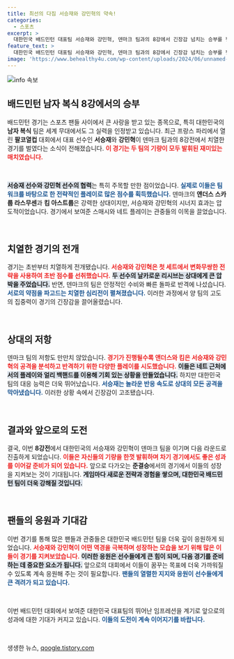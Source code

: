 ```yaml
---
title: 최선의 다짐 서승재와 강민혁의 약속!
categories:
  - 스포츠
excerpt: >
  대한민국 배드민턴 대표팀 서승재와 강민혁, 덴마크 팀과의 8강에서 긴장감 넘치는 승부를 펼쳤습니다. 결승 진출의 희망을 엿보세요!
feature_text: >
  대한민국 배드민턴 대표팀 서승재와 강민혁, 덴마크 팀과의 8강에서 긴장감 넘치는 승부를 펼쳤습니다. 결승 진출의 희망을 엿보세요!
image: 'https://www.behealthy4u.com/wp-content/uploads/2024/06/unnamed-file.png'
---
```


<p><img src="https://www.behealthy4u.com/wp-content/uploads/2024/06/unnamed-file.png" alt="info 속보" /></p>

<h2 data-ke-size="size26">배드민턴 남자 복식 8강에서의 승부</h2>

<p data-ke-size="size16">배드민턴 경기는 스포츠 팬들 사이에서 큰 사랑을 받고 있는 종목으로, 특히 대한민국의 <b>남자 복식</b> 팀은 세계 무대에서도 그 실력을 인정받고 있습니다. 최근 프랑스 파리에서 열린 <b>팔코열컵</b> 대회에서 대표 선수인 <b>서승재</b>와 <b>강민혁</b>이 덴마크 팀과의 8강전에서 치열한 경기를 벌였다는 소식이 전해졌습니다. <b><span style="color: #ee2323;">이 경기는 두 팀의 기량이 모두 발휘된 재미있는 매치였습니다.</span></b></p>

<p data-ke-size="size16">&nbsp;</p>

<p><b><span style="background-color: #21538527;">서승재 선수와 강민혁 선수의 협력</span></b>는 특히 주목할 만한 점이었습니다. <b><span style="color: #1a5490;">실제로 이들은 팀워크를 바탕으로 한 전략적인 플레이로 많은 점수를 획득했습니다.</span></b> 덴마크의 <b>앤더스 스카룹 라스무센</b>과 <b>킴 아스트룹</b>은 강력한 상대이지만, 서승재와 강민혁의 시너지 효과는 압도적이었습니다. 경기에서 보여준 스매시와 네트 플레이는 관중들의 이목을 끌었습니다.</p>

<p data-ke-size="size16">&nbsp;</p>

<h2 data-ke-size="size26">치열한 경기의 전개</h2>

<p data-ke-size="size16">경기는 초반부터 치열하게 전개됐습니다. <b><span style="color: #ee2323;">서승재와 강민혁은 첫 세트에서 변화무쌍한 전략을 사용하여 초반 점수를 선취했습니다.</span></b> <b><span style="background-color: #21538527;">두 선수의 날카로운 리시브는 상대에게 큰 압박을 주었습니다.</span></b> 반면, 덴마크의 팀은 안정적인 수비와 빠른 돌파로 반격에 나섰습니다. <b><span style="color: #1a5490;">서로의 약점을 파고드는 치열한 심리전이 펼쳐졌습니다.</span></b> 이러한 과정에서 양 팀의 고도의 집중력이 경기의 긴장감을 끌어올렸습니다.</p>

<p data-ke-size="size16">&nbsp;</p>

<h2 data-ke-size="size26">상대의 저항</h2>

<p data-ke-size="size16">덴마크 팀의 저항도 만만치 않았습니다. <b><span style="color: #ee2323;">경기가 진행될수록 앤더스와 킴은 서승재와 강민혁의 공격을 분석하고 반격하기 위한 다양한 플레이를 시도했습니다.</span></b> <b><span style="background-color: #21538527;">이들은 네트 근처에서의 플레이와 얼리 백핸드를 이용해 기회 있는 상황을 만들었습니다.</span></b> 하지만 대한민국 팀의 대응 능력은 더욱 뛰어났습니다. <b><span style="color: #1a5490;">서승재는 놀라운 반응 속도로 상대의 모든 공격을 막아냈습니다.</span></b> 이러한 상황 속에서 긴장감이 고조됐습니다.</p>

<p data-ke-size="size16">&nbsp;</p>

<h2 data-ke-size="size26">결과와 앞으로의 도전</h2>

<p data-ke-size="size16">결국, 이번 <b>8강전</b>에서 대한민국의 서승재와 강민혁이 덴마크 팀을 이기며 다음 라운드로 진출하게 되었습니다. <b><span style="color: #ee2323;">이들은 자신들의 기량을 한껏 발휘하며 차기 경기에서도 좋은 성과를 이어갈 준비가 되어 있습니다.</span></b> 앞으로 다가오는 <b>준결승</b>에서의 경기에서 이들의 성장을 지켜보는 것이 기대됩니다. <b><span style="background-color: #21538527;">게임마다 새로운 전략과 경험을 쌓으며, 대한민국 배드민턴 팀이 더욱 강해질 것입니다.</span></b></p>

<p data-ke-size="size16">&nbsp;</p>

<h2 data-ke-size="size26">팬들의 응원과 기대감</h2>

<p data-ke-size="size16">이번 경기를 통해 많은 팬들과 관중들은 대한민국 배드민턴 팀을 더욱 깊이 응원하게 되었습니다. <b><span style="color: #ee2323;">서승재와 강민혁이 어떤 역경을 극복하며 성장하는 모습을 보기 위해 많은 이들이 경기를 지켜보았습니다.</span></b> <b><span style="background-color: #21538527;">이러한 응원은 선수들에게 큰 힘이 되며, 다음 경기를 준비하는 데 중요한 요소가 됩니다.</span></b> 앞으로의 대회에서 이들이 꿈꾸는 목표에 더욱 가까워질 수 있도록 계속 응원해 주는 것이 필요합니다. <b><span style="color: #1a5490;">팬들의 열렬한 지지와 응원이 선수들에게 큰 격려가 되고 있습니다.</span></b></p>

<p data-ke-size="size16">&nbsp;</p>

<p data-ke-size="size16">이번 배드민턴 대회에서 보여준 대한민국 대표팀의 뛰어난 임프레션을 계기로 앞으로의 성과에 대한 기대가 커지고 있습니다. <b><span style="color: #1a5490;">이들의 도전이 계속 이어지기를 바랍니다.</span></b></p>

<p data-ke-size="size16">&nbsp;</p>
생생한 뉴스, <a href="https://qoogle.tistory.com" rel="dofollow">qoogle.tistory.com</a>


